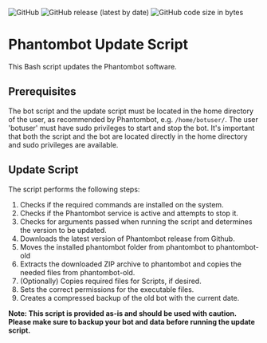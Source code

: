 ![GitHub](https://img.shields.io/github/license/DravenTec/Phantombot-Update-Script)
![GitHub release (latest by date)](https://img.shields.io/github/v/release/DravenTec/Phantombot-Update-Script)
![GitHub code size in bytes](https://img.shields.io/github/languages/code-size/DravenTec/Phantombot-Update-Script)

# Phantombot Update Script

This Bash script updates the Phantombot software.

## Prerequisites

The bot script and the update script must be located in the home directory of the user, as recommended by Phantombot, e.g. `/home/botuser/`. The user 'botuser' must have sudo privileges to start and stop the bot. It's important that both the script and the bot are located directly in the home directory and sudo privileges are available.

## Update Script

The script performs the following steps:

1. Checks if the required commands are installed on the system.
2. Checks if the Phantombot service is active and attempts to stop it.
3. Checks for arguments passed when running the script and determines the version to be updated.
4. Downloads the latest version of Phantombot release from Github.
5. Moves the installed phantombot folder from phantombot to phantombot-old
6. Extracts the downloaded ZIP archive to phantombot and copies the needed files from phantombot-old.
7. (Optionally) Copies required files for Scripts, if desired.
8. Sets the correct permissions for the executable files.
9. Creates a compressed backup of the old bot with the current date.

**Note: This script is provided as-is and should be used with caution.**
**Please make sure to backup your bot and data before running the update script.**

